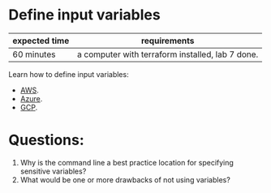 # Define input variables

|expected time|requirements                                    |
|-------------|------------------------------------------------|
|60 minutes   |a computer with terraform installed, lab 7 done.|

Learn how to define input variables:

- [AWS](https://learn.hashicorp.com/tutorials/terraform/aws-variables?in=terraform/aws-get-started).
- [Azure](https://learn.hashicorp.com/tutorials/terraform/azure-variables?in=terraform/azure-get-started).
- [GCP](https://learn.hashicorp.com/tutorials/terraform/google-cloud-platform-variables?in=terraform/gcp-get-started).

# Questions:

1. Why is the command line a best practice location for specifying sensitive variables?
2. What would be one or more drawbacks of not using variables?

